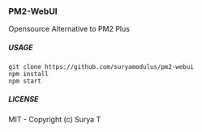 ### PM2-WebUI
Opensource Alternative to PM2 Plus

##### USAGE
```
git clone https://github.com/suryamodulus/pm2-webui
npm install
npm start
```

##### LICENSE
MIT - Copyright (c) Surya T
